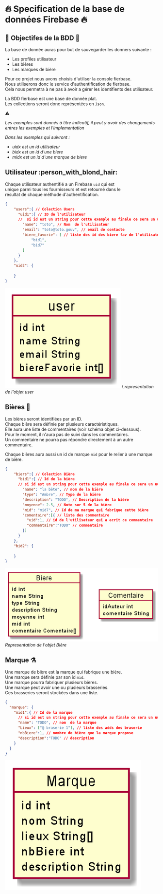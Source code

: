 # :fire: Specification de la base de données Firebase :fire:

## :bow_and_arrow:  Objectifes de la BDD :bow_and_arrow:

La base de donnée auras pour but de sauvegarder les donners suivante :
* Les profiles utilisateur
* Les bières
* Les marques de bière

Pour ce projet nous avons choisis d'utiliser la console fierbase.  
Nous utiliserons donc le service d'authentification de fierbase.  
Cela nous permetra à ne pas à avoir a gérer les identifients des utilisateur.

La BDD fierbase est une base de donnée plat.  
Les collections seront donc représentées en `Json`.

:warning:

_Les exemples sont donnés  à titre indicatif,
il peut y avoir des changements entres les exemples et l'implementation_

_Dans les exemples qui suivront :_
* _uidx est un id utilisateur_
* _bidx est un id d'une biere_
* _midx est un id d'une marque de biere_

## Utilisateur :person_with_blond_hair:

Chaque utilisateur authentifié a un Firebase `uid` qui est  
unique parmi tous les fournisseurs et est retourné dans le  
résultat de chaque méthode d'authentification.

```json
{
    "users":{ // Colection Users
      "uid1":{ // ID de l'utilisateur
      //  si id est un string pour cette exemple au finale ce sera un uuid
        "name": "toto", // Nom  de l'utilisateur 
        "email": "toto@toto.gouv", // email de contacte 
        "biere_favorie": [ // liste des id des biere fav de l'utilisateur 
            "bid1",
            "bid7"
        ]
      }
    },
    "uid2": {
    
    }
}
```

![user](img/user.png) \ _representation de l'objet user_

## Bières :beer:

Les bières seront identifiées  par un ID.  
Chaque bière sera définie par
plusieurs caractéristiques.  
Elle aura une liste de commentaires (voir schéma objet ci-dessous).  
Pour le moment, il n'aura pas de suivi dans les commentaires.  
Un commentaire ne pourra pas répondre directement à un autre commentaire.

Chaque bières aura aussi un id de marque `mid` pour le relier à une marque de bière.

```json
{
    "biers":{ // Colection Bière
      "bid1":{ // Id de la bière
      // si id est un string pour cette exemple au finale ce sera un uuid
        "name": "la bête", // nom de la bière
        "type": "Ambre", // Type de la bière
        "description": "TODO", // Description de la bière
        "moyenne": 2.5, // Note sur 5 de la bière
        "mid": "mid7", // Id de ma marque qui fabrique cette bière
        "comentaire":[{ // liste des commentaire 
          "uid":1, // id de l'utilisateur qui a ecrit ce commentaire
          "commentaire":"TODO" // commentaire
        }]
      }
    },
    "bid2": {
  
    }
}
```

![biere](img/biere.png)  
_Representation de l'objet Bière_

## Marque :alembic:

Une marque de bière est la marque qui fabrique une bière.  
Une marque sera définie par son id `mid`.  
Une marque pourra fabriquer plusieurs bières.  
Une marque peut avoir une ou plusieurs brasseries.  
Ces brasseries seront stockées dans une liste.

```json
{
  "marque": {
    "mid1":{ // Id de la marque
      // si id est un string pour cette exemple au finale ce sera un uuid
      "name": "TODO", // nom  de la marque 
      "Lieux": ["@ braserie 1"], // liste des adds des braserie
      "nbBiere":1, // nombre de bière que la marque propose
      "description":"TODO" // description
    }
  }
}
```

![marque](img/marque.png)
